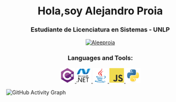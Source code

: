 <h1 align="center">Hola,soy Alejandro Proia</h1>
<h3 align="center">Estudiante de Licenciatura en Sistemas - UNLP</h3>


<p align="center"> <a href="https://github.com/Aleeproia"><img src="https://github-profile-trophy.vercel.app/?username=Aleeproia&ryo-ma&no-bg=true&row=1&column=6&theme=algolia" alt="Aleeproia" /></a> </p>

<p align="center">
</p>

<h3 align="center">Languages and Tools:</h3>
<p align="center"> <a href="https://www.w3schools.com/cs/" target="_blank" rel="noreferrer"> <img src="https://raw.githubusercontent.com/devicons/devicon/master/icons/csharp/csharp-original.svg" alt="csharp" width="40" height="40"/> </a> <a href="https://dotnet.microsoft.com/" target="_blank" rel="noreferrer"> <img src="https://raw.githubusercontent.com/devicons/devicon/master/icons/dot-net/dot-net-original-wordmark.svg" alt="dotnet" width="40" height="40"/> </a> <a href="https://www.java.com" target="_blank" rel="noreferrer"> <img src="https://raw.githubusercontent.com/devicons/devicon/master/icons/java/java-original.svg" alt="java" width="40" height="40"/> </a> <a href="https://developer.mozilla.org/en-US/docs/Web/JavaScript" target="_blank" rel="noreferrer"> <img src="https://raw.githubusercontent.com/devicons/devicon/master/icons/javascript/javascript-original.svg" alt="javascript" width="40" height="40"/> </a> <a href="https://www.python.org" target="_blank" rel="noreferrer"> <img src="https://raw.githubusercontent.com/devicons/devicon/master/icons/python/python-original.svg" alt="python" width="40" height="40"/> </a> </p>

![GitHub Activity Graph](https://activity-graph.herokuapp.com/graph?username=gambhirsharma&theme=react-dark)
